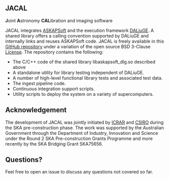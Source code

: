 ## JACAL
**J**oint **A**stronomy **CAL**ibration and
imaging software

JACAL integrates [ASKAPSoft](https://www.atnf.csiro.au/computing/software/askapsoft/sdp/docs/current/pipelines/introduction.html) and the execution framework [DALiuGE](https://github.com/ICRAR/daliuge). A shared library offers a calling convention supported by DALiuGE and internally links and reuses ASKAPSoft code. JACAL is freely available in this [GitHub repository](https://github.com/ICRAR/jacal) under a variation of the open source BSD 3-Clause [License](LICENSE). The repository contains the following:

* The C/C++ code of the shared library libaskapsoft_dlg.so described above
* A standalone utility for library testing independent of DALiuGE.
* A number of high-level functional library tests and associated test data.
* The ingest pipeline code.
* Continuous integration support scripts.
* Utility scripts to deploy the system on a variety of supercomputers.

## Acknowledgement

The development of JACAL was jointly initiated by [ICRAR](https://www.icrar.org/) and [CSIRO](https://www.csiro.au/) during the SKA pre-construction phase. The work was supported by the Australian Government through the Department of Industry, Innovation and Science under the Round 2 SKA Pre-construction Grants Programme and more recently by the SKA Bridging Grant SKA75656.


## Questions?

Feel free to open an issue to discuss any questions not covered so far.

